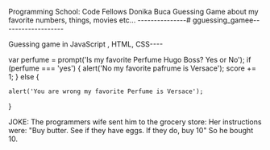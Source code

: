 Programming School: Code Fellows
Donika Buca
Guessing Game about my favorite numbers, things, movies etc...
---------------# gguessing_gamee-------------------

Guessing game in JavaScript , HTML, CSS----


var perfume = prompt('Is my favorite Perfume Hugo Boss? Yes or No');
    if (perfume === 'yes') {
     alert('No my favorite pafrume is Versace');
   score += 1;
  } else {
  
    alert('You are wrong my favorite Perfume is Versace');  
  }



  JOKE: 
          The programmers wife sent him to the grocery store:
          Her instructions were:
          "Buy butter. See if they have eggs. If they do, buy 10"
          So he bought 10.
